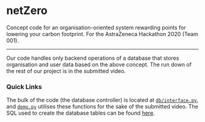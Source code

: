 # netZero
Concept code for an organisation-oriented system rewarding points for lowering your carbon footprint. For the AstraZeneca Hackathon 2020 (Team 001).

---
Our code handles only backend operations of a database that stores organisation and user data based on the above concept. The run down of the rest of our project is in the submitted video.

### Quick Links
The bulk of the code (the database controller) is located at [`db/interface.py`](https://github.com/casheww/netZero/blob/main/db/interface.py), and [`demo.py`](https://github.com/casheww/netZero/blob/main/demo.py) utilises these functions for the sake of the submitted video.
The SQL used to create the database tables can be found [here](https://github.com/casheww/netZero/blob/main/db/sqlite-database-setup.sql).
